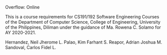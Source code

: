 Overflow: Online

This is a course requirements for CS191/192 Software Engineering Courses of the Department of Computer Science, College of Engineering, University of the Philippines, Diliman under the guidance of Ma. Rowena C. Solamo for AY 2020-2021.

Hernandez, Neil Jherome L.
Palao, Kim Farhant S.
Reapor, Adrian Joshua M.
Sandoval, Carlos Fidel L.